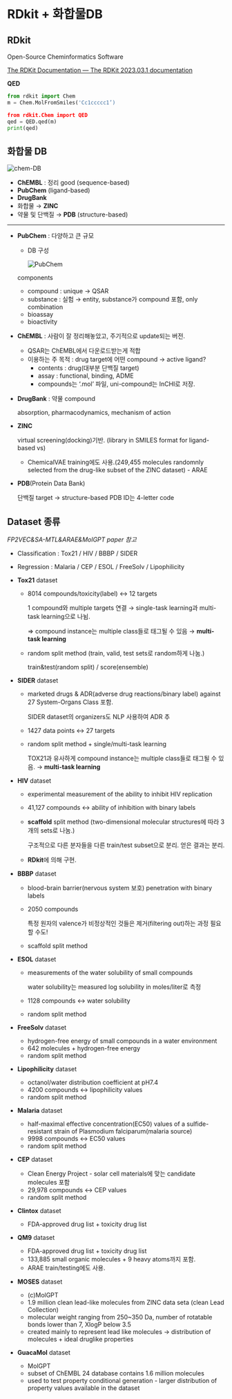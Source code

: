 # RDkit + 화합물DB

## RDkit

Open-Source Cheminformatics Software

[The RDKit Documentation — The RDKit 2023.03.1 documentation](https://www.rdkit.org/docs/)

**QED**

```python
from rdkit import Chem
m = Chem.MolFromSmiles('Cc1ccccc1’)

from rdkit.Chem import QED
qed = QED.qed(m)
print(qed)
```

## 화합물 DB

![chem-DB](https://github.com/doammii/CADD-study/assets/100724454/c26e1443-a9da-46ef-b416-9e1b25f4bc63)


- **ChEMBL** : 정리 good (sequence-based)
- **PubChem** (ligand-based)
- **DrugBank**
- 화합물 → **ZINC**
- 약물 및 단백질 → **PDB** (structure-based)

---

- **PubChem** : 다양하고 큰 규모
    - DB 구성
        
        ![PubChem](https://github.com/doammii/CADD-study/assets/100724454/6d56b536-c3a5-4277-a257-2fd4997afaa7)

        
    
    components
    
    - compound : unique → QSAR
    - substance : 실험 → entity, substance가 compound 포함, only combination
    - bioassay
    - bioactivity
- **ChEMBL** : 사람이 잘 정리해놓았고, 주기적으로 update되는 버전.
    - QSAR는 ChEMBL에서 다운로드받는게 적합
    - 이용하는 주 목적 : drug target에 어떤 compound → active ligand?
        - contents : drug(대부분 단백질 target)
        - assay : functional, binding, ADME
        - compounds는 ‘.mol’ 파일, uni-compound는 InCHI로 저장.
- **DrugBank** : 약물 compound
    
    absorption, pharmacodynamics, mechanism of action
    
- **ZINC**
    
    virtual screening(docking)기반. (library in SMILES format for ligand-based vs)
  - ChemicalVAE training에도 사용.(249,455 molecules randomnly selected from the drug-like subset of the ZINC dataset) - ARAE
    
- **PDB**(Protein Data Bank)
    
    단백질 target → structure-based
    PDB ID는 4-letter code
    

## Dataset 종류

*FP2VEC&SA-MTL&ARAE&MolGPT paper 참고*

- Classification : Tox21 / HIV / BBBP / SIDER
- Regression : Malaria / CEP / ESOL / FreeSolv / Lipophilicity

- **Tox21** dataset
    - 8014 compounds/toxicity(label) ↔ 12 targets
        
        1 compound와 multiple targets 연결 → single-task learning과 multi-task learning으로 나뉨.
        
        ⇒ compound instance는 multiple class들로 태그될 수 있음 → **multi-task learning**
        
    - random split method (train, valid, test sets로 random하게 나눔.)
        
        train&test(random split) / score(ensemble)
        
- **SIDER** dataset
    - marketed drugs & ADR(adverse drug reactions/binary label) against 27 System-Organs Class 포함.
        
        SIDER dataset의 organizers도 NLP 사용하여 ADR 추
        
    - 1427 data points ↔ 27 targets
    - random split method + single/multi-task learning
        
        TOX21과 유사하게 compound instance는 multiple class들로 태그될 수 있음. → **multi-task learning**
        
- **HIV** dataset
    - experimental measurement of the ability to inhibit HIV replication
    - 41,127 compounds ↔ ability of inhibition with binary labels
    - **scaffold** split method (two-dimensional molecular structures에 따라 3개의 sets로 나눔.)
        
        구조적으로 다른 분자들을 다른 train/test subset으로 분리. 얻은 결과는 분리.
        
    - **RDkit**에 의해 구현.
- **BBBP** dataset
    - blood-brain barrier(nervous system 보호) penetration with binary labels
    - 2050 compounds
        
        특정 원자의 valence가 비정상적인 것들은 제거(filtering out)하는 과정 필요할 수도!
        
    - scaffold split method
- **ESOL** dataset
    - measurements of the water solubility of small compounds
    
        water solubility는 measured log solubility in moles/liter로 측정
        
    - 1128 compounds ↔ water solubility
    - random split method
- **FreeSolv** dataset
    - hydrogen-free energy of small compounds in a water environment
    - 642 molecules + hydrogen-free energy
    - random split method
- **Lipophilicity** dataset
    - octanol/water distribution coefficient at pH7.4
    - 4200 compounds ↔ lipophilicity values
    - random split method
- **Malaria** dataset
    - half-maximal effective concentration(EC50) values of a sulfide-resistant strain of Plasmodium falciparum(malaria source)
    - 9998 compounds ↔ EC50 values
    - random split method
- **CEP** dataset
    - Clean Energy Project - solar cell materials에 맞는 candidate molecules 포함
    - 29,978 compounds ↔ CEP values
    - random split method
- **Clintox** dataset
    - FDA-approved drug list + toxicity drug list
- **QM9** dataset
    - FDA-approved drug list + toxicity drug list
    - 133,885 small organic molecules + 9 heavy atoms까지 포함.
    - ARAE train/testing에도 사용.
- **MOSES** dataset
    - (c)MolGPT
    - 1.9 million clean lead-like molecules from ZINC data seta (clean Lead Collection)
    - molecular weight ranging from 250~350 Da, number of rotatable bonds lower than 7, XlogP below 3.5
    - created mainly to represent lead like molecules → distribution of molecules + ideal druglike properties
- **GuacaMol** dataset
    - MolGPT
    - subset of ChEMBL 24 database contains 1.6 million molecules
    - used to test property conditional generation - larger distribution of property values available in the dataset